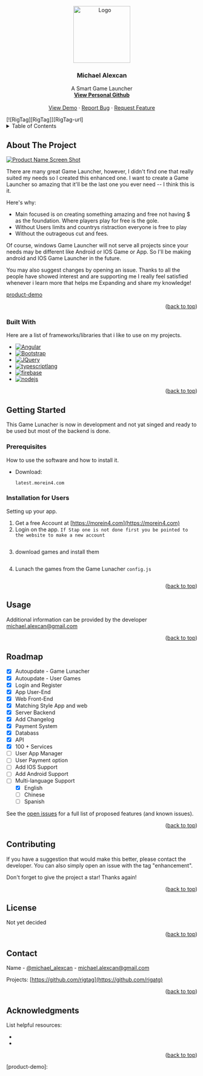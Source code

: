 <!-- PROJECT LOGO -->
<br />
<div align="center">
  <a href="https://github.com/rigtag">
    <img src="https://avatars.githubusercontent.com/u/24999330?s=400&u=3449d44cd6a25224f44f645fc4386e2ed9471958&v=4" alt="Logo" width="150" height="150">
  </a>

  <h3 align="center">Michael Alexcan</h3>

  <p align="center">
    A Smart Game Launcher
    <br />
    <a href="https://github.com/rigtag"><strong>View Personal Github</strong></a>
    <br />
    <br />
    <a href="morein4.com">View Demo</a>
    ·
    <a href="/issues">Report Bug</a>
    ·
    <a href="/issues">Request Feature</a>
  </p>

  
  
</div>
  [![RigTag][RigTag]][RigTag-url]




<!-- TABLE OF CONTENTS -->
<details>
  <summary>Table of Contents</summary>
  <ol>
    <li>
      <a href="#about-the-project">About The Project</a>
      <ul>
        <li><a href="#built-with">Built With</a></li>
      </ul>
    </li>
    <li>
      <a href="#getting-started">Getting Started</a>
      <ul>
        <li><a href="#prerequisites">Prerequisites</a></li>
        <li><a href="#installation">Installation</a></li>
      </ul>
    </li>
    <li><a href="#usage">Usage</a></li>
    <li><a href="#roadmap">Roadmap</a></li>
    <li><a href="#contributing">Contributing</a></li>
    <li><a href="#license">License</a></li>
    <li><a href="#contact">Contact</a></li>
    <li><a href="#acknowledgments">Acknowledgments</a></li>
  </ol>
</details>



<!-- ABOUT THE PROJECT -->
## About The Project

[![Product Name Screen Shot][product-screenshot]](https://morein4.com)

There are many great Game Launcher, however, I didn't find one that really suited my needs so I created this enhanced one. I want to create a Game Launcher so amazing that it'll be the last one you ever need -- I think this is it.

Here's why:
* Main focused is on creating something amazing and free not having $ as the foundation. Where players play for free is the gole.
* Without Users limits and countrys ristraction everyone is free to play
* Without the outrageous cut and fees.

Of course, windows Game Launcher will not serve all projects since your needs may be different like Android or IOS Game or App. So I'll be making android and IOS Game Launcher in the future. 

You may also suggest changes by opening an issue. Thanks to all the people have showed interest and are supporting me
I really feel satisfied whenever i learn more that helps me Expanding and share my knowledge!

[product-demo](https://morein4.com)

<p align="right">(<a href="#readme-top">back to top</a>)</p>



### Built With

Here are a list of frameworks/libraries that i like to use on my projects.


* [![Angular][Angular.io]][Angular-url]
* [![Bootstrap][Bootstrap.com]][Bootstrap-url]
* [![JQuery][JQuery.com]][JQuery-url]
* [![typescriptlang][typescriptlang.org]][typescriptlang-url]
* [![firebase][firebase.org]][firebase-url]
* [![nodejs][nodejs.org]][nodejs-url]


<p align="right">(<a href="#readme-top">back to top</a>)</p>



<!-- GETTING STARTED -->
## Getting Started
This Game Lunacher is now in development and not yat singed and ready to be used but most of the backend is done.


### Prerequisites

How to use the software and how to install it.
* Download: 
  ```url
  latest.morein4.com
  ```

### Installation for Users

Setting up your app.

1. Get a free Account at [https://morein4.com](https://morein4.com)
2. Login on the app. `If Stap one is not done first you be pointed to the website to make a new account`
   ```txt
   
   ```
3. download games and install them
   ```txt
   
   ```
4. Lunach the games from the Game Lunacher `config.js`
   ```txt
   
   ```

<p align="right">(<a href="#readme-top">back to top</a>)</p>



<!-- USAGE EXAMPLES -->
## Usage

Additional information can be provided by the developer michael.alexcan@gmail.com

<p align="right">(<a href="#readme-top">back to top</a>)</p>



<!-- ROADMAP -->
## Roadmap
- [x] Autoupdate - Game Lunacher
- [x] Autoupdate - User Games
- [x] Login and Register
- [x] App User-End
- [x] Web Front-End
- [x] Matching Style App and web
- [x] Server Backend
- [x] Add Changelog
- [x] Payment System
- [x] Databass
- [x] API
- [x] 100 + Services
- [ ] User App Manager 
- [ ] User Payment option
- [ ] Add IOS Support
- [ ] Add Android Support
- [ ] Multi-language Support
    - [x] English
    - [ ] Chinese
    - [ ] Spanish

See the [open issues](/issues) for a full list of proposed features (and known issues).

<p align="right">(<a href="#readme-top">back to top</a>)</p>



<!-- CONTRIBUTING -->
## Contributing

If you have a suggestion that would make this better, please contact the developer. You can also simply open an issue with the tag "enhancement".

Don't forget to give the project a star! Thanks again!

<p align="right">(<a href="#readme-top">back to top</a>)</p>



<!-- LICENSE -->
## License

Not yet decided

<p align="right">(<a href="#readme-top">back to top</a>)</p>



<!-- CONTACT -->
## Contact

Name - [@michael_alexcan](https://twitter.com/michael_alexcan) - michael.alexcan@gmail.com

Projects: [https://github.com/rigtag](https://github.com/rigatg)

<p align="right">(<a href="#readme-top">back to top</a>)</p>



<!-- ACKNOWLEDGMENTS -->
## Acknowledgments

List helpful resources:

* 
* 

<p align="right">(<a href="#readme-top">back to top</a>)</p>



<!-- MARKDOWN LINKS & IMAGES -->
<!-- https://www.markdownguide.org/basic-syntax/#reference-style-links -->

[product-screenshot]: https://morein4.com/assets/params/images/banners/Morein4_Banner.png


[RigTag]: https://img.shields.io/badge/RigTag-Michael%20Alexcan-green
[RigTag-url]: https://github.com/rigtag
[Angular.io]: https://img.shields.io/badge/Angular-DD0031?style=for-the-badge&logo=angular&logoColor=white
[Angular-url]: https://angular.io/
[Bootstrap.com]: https://img.shields.io/badge/Bootstrap-563D7C?style=for-the-badge&logo=bootstrap&logoColor=white
[Bootstrap-url]: https://getbootstrap.com
[JQuery.com]: https://img.shields.io/badge/jQuery-0769AD?style=for-the-badge&logo=jquery&logoColor=white
[JQuery-url]: https://jquery.com 

[typescriptlang.org]: https://img.shields.io/badge/typescriptlang-0469AD?style=for-the-badge&logo=typescript&logoColor=white
[typescriptlang-url]: https://typescriptlang.org 


[nodejs.org]: https://img.shields.io/badge/nodejs-0739AD?style=for-the-badge&logo=javascript&logoColor=white
[nodejs-url]: https://nodejs.org 


[firebase.org]: https://img.shields.io/badge/Firebase-sa39dD?style=for-the-badge&logo=Firebase&logoColor=white
[firebase-url]: https://firebase.org 


[product-demo]:
